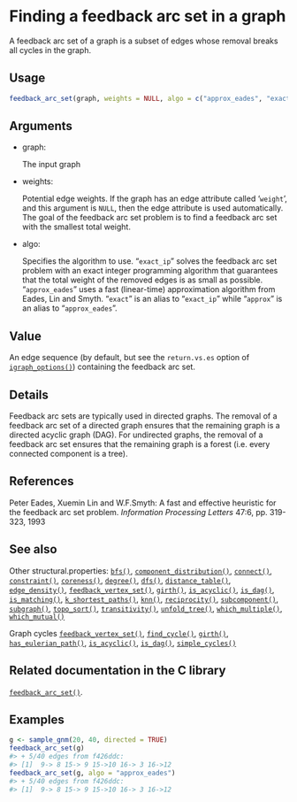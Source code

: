 # Finding a feedback arc set in a graph

A feedback arc set of a graph is a subset of edges whose removal breaks
all cycles in the graph.

## Usage

``` r
feedback_arc_set(graph, weights = NULL, algo = c("approx_eades", "exact_ip"))
```

## Arguments

- graph:

  The input graph

- weights:

  Potential edge weights. If the graph has an edge attribute called
  ‘`weight`’, and this argument is `NULL`, then the edge attribute is
  used automatically. The goal of the feedback arc set problem is to
  find a feedback arc set with the smallest total weight.

- algo:

  Specifies the algorithm to use. “`exact_ip`” solves the feedback arc
  set problem with an exact integer programming algorithm that
  guarantees that the total weight of the removed edges is as small as
  possible. “`approx_eades`” uses a fast (linear-time) approximation
  algorithm from Eades, Lin and Smyth. “`exact`” is an alias to
  “`exact_ip`” while “`approx`” is an alias to “`approx_eades`”.

## Value

An edge sequence (by default, but see the `return.vs.es` option of
[`igraph_options()`](https://r.igraph.org/reference/igraph_options.md))
containing the feedback arc set.

## Details

Feedback arc sets are typically used in directed graphs. The removal of
a feedback arc set of a directed graph ensures that the remaining graph
is a directed acyclic graph (DAG). For undirected graphs, the removal of
a feedback arc set ensures that the remaining graph is a forest (i.e.
every connected component is a tree).

## References

Peter Eades, Xuemin Lin and W.F.Smyth: A fast and effective heuristic
for the feedback arc set problem. *Information Processing Letters* 47:6,
pp. 319-323, 1993

## See also

Other structural.properties:
[`bfs()`](https://r.igraph.org/reference/bfs.md),
[`component_distribution()`](https://r.igraph.org/reference/components.md),
[`connect()`](https://r.igraph.org/reference/ego.md),
[`constraint()`](https://r.igraph.org/reference/constraint.md),
[`coreness()`](https://r.igraph.org/reference/coreness.md),
[`degree()`](https://r.igraph.org/reference/degree.md),
[`dfs()`](https://r.igraph.org/reference/dfs.md),
[`distance_table()`](https://r.igraph.org/reference/distances.md),
[`edge_density()`](https://r.igraph.org/reference/edge_density.md),
[`feedback_vertex_set()`](https://r.igraph.org/reference/feedback_vertex_set.md),
[`girth()`](https://r.igraph.org/reference/girth.md),
[`is_acyclic()`](https://r.igraph.org/reference/is_acyclic.md),
[`is_dag()`](https://r.igraph.org/reference/is_dag.md),
[`is_matching()`](https://r.igraph.org/reference/matching.md),
[`k_shortest_paths()`](https://r.igraph.org/reference/k_shortest_paths.md),
[`knn()`](https://r.igraph.org/reference/knn.md),
[`reciprocity()`](https://r.igraph.org/reference/reciprocity.md),
[`subcomponent()`](https://r.igraph.org/reference/subcomponent.md),
[`subgraph()`](https://r.igraph.org/reference/subgraph.md),
[`topo_sort()`](https://r.igraph.org/reference/topo_sort.md),
[`transitivity()`](https://r.igraph.org/reference/transitivity.md),
[`unfold_tree()`](https://r.igraph.org/reference/unfold_tree.md),
[`which_multiple()`](https://r.igraph.org/reference/which_multiple.md),
[`which_mutual()`](https://r.igraph.org/reference/which_mutual.md)

Graph cycles
[`feedback_vertex_set()`](https://r.igraph.org/reference/feedback_vertex_set.md),
[`find_cycle()`](https://r.igraph.org/reference/find_cycle.md),
[`girth()`](https://r.igraph.org/reference/girth.md),
[`has_eulerian_path()`](https://r.igraph.org/reference/has_eulerian_path.md),
[`is_acyclic()`](https://r.igraph.org/reference/is_acyclic.md),
[`is_dag()`](https://r.igraph.org/reference/is_dag.md),
[`simple_cycles()`](https://r.igraph.org/reference/simple_cycles.md)

## Related documentation in the C library

[`feedback_arc_set()`](https://igraph.org/c/html/latest/igraph-Structural.html#igraph_feedback_arc_set).

## Examples

``` r
g <- sample_gnm(20, 40, directed = TRUE)
feedback_arc_set(g)
#> + 5/40 edges from f426ddc:
#> [1]  9-> 8 15-> 9 15->10 16-> 3 16->12
feedback_arc_set(g, algo = "approx_eades")
#> + 5/40 edges from f426ddc:
#> [1]  9-> 8 15-> 9 15->10 16-> 3 16->12
```
